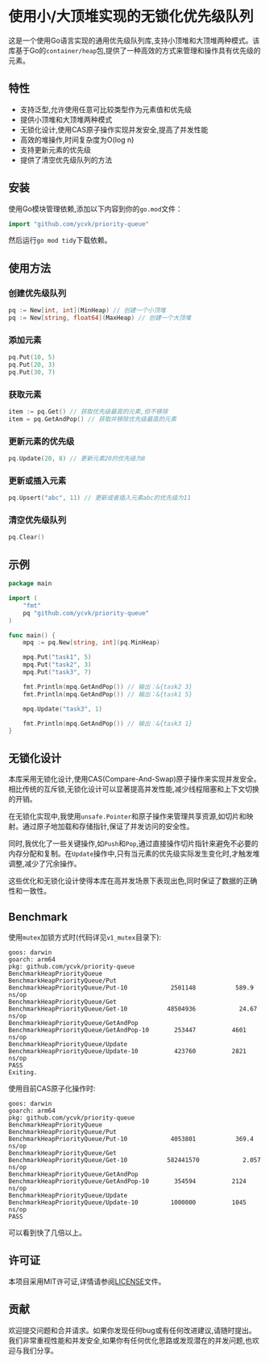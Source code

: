 # 使用小/大顶堆实现的无锁化优先级队列

这是一个使用Go语言实现的通用优先级队列库,支持小顶堆和大顶堆两种模式。该库基于Go的`container/heap`包,提供了一种高效的方式来管理和操作具有优先级的元素。

## 特性

- 支持泛型,允许使用任意可比较类型作为元素值和优先级
- 提供小顶堆和大顶堆两种模式
- 无锁化设计,使用CAS原子操作实现并发安全,提高了并发性能
- 高效的堆操作,时间复杂度为O(log n)
- 支持更新元素的优先级
- 提供了清空优先级队列的方法

## 安装

使用Go模块管理依赖,添加以下内容到你的`go.mod`文件：

```go
import "github.com/ycvk/priority-queue"
```

然后运行`go mod tidy`下载依赖。

## 使用方法

### 创建优先级队列

```go
pq := New[int, int](MinHeap) // 创建一个小顶堆
pq := New[string, float64](MaxHeap) // 创建一个大顶堆
```

### 添加元素

```go
pq.Put(10, 5)
pq.Put(20, 3)
pq.Put(30, 7)
```

### 获取元素

```go
item := pq.Get() // 获取优先级最高的元素,但不移除
item = pq.GetAndPop() // 获取并移除优先级最高的元素
```

### 更新元素的优先级

```go
pq.Update(20, 8) // 更新元素20的优先级为8
```

### 更新或插入元素

```go
pq.Upsert("abc", 11) // 更新或者插入元素abc的优先级为11
```

### 清空优先级队列

```go
pq.Clear()
```

## 示例

```go
package main

import (
    "fmt"
    pq "github.com/ycvk/priority-queue"
)

func main() {
    mpq := pq.New[string, int](pq.MinHeap)

    mpq.Put("task1", 5)
    mpq.Put("task2", 3)
    mpq.Put("task3", 7)

    fmt.Println(mpq.GetAndPop()) // 输出：&{task2 3}
    fmt.Println(mpq.GetAndPop()) // 输出：&{task1 5}

    mpq.Update("task3", 1)

    fmt.Println(mpq.GetAndPop()) // 输出：&{task3 1}
}
```

## 无锁化设计

本库采用无锁化设计,使用CAS(Compare-And-Swap)原子操作来实现并发安全。相比传统的互斥锁,无锁化设计可以显著提高并发性能,减少线程阻塞和上下文切换的开销。

在无锁化实现中,我使用`unsafe.Pointer`和原子操作来管理共享资源,如切片和映射。通过原子地加载和存储指针,保证了并发访问的安全性。

同时,我优化了一些关键操作,如`Push`和`Pop`,通过直接操作切片指针来避免不必要的内存分配和复制。在`Update`操作中,只有当元素的优先级实际发生变化时,才触发堆调整,减少了冗余操作。

这些优化和无锁化设计使得本库在高并发场景下表现出色,同时保证了数据的正确性和一致性。

## Benchmark
使用`mutex`加锁方式时(代码详见`v1_mutex`目录下):
```
goos: darwin
goarch: arm64
pkg: github.com/ycvk/priority-queue
BenchmarkHeapPriorityQueue
BenchmarkHeapPriorityQueue/Put
BenchmarkHeapPriorityQueue/Put-10         	 2501148	       589.9 ns/op
BenchmarkHeapPriorityQueue/Get
BenchmarkHeapPriorityQueue/Get-10         	48504936	        24.67 ns/op
BenchmarkHeapPriorityQueue/GetAndPop
BenchmarkHeapPriorityQueue/GetAndPop-10   	  253447	      4601 ns/op
BenchmarkHeapPriorityQueue/Update
BenchmarkHeapPriorityQueue/Update-10      	  423760	      2821 ns/op
PASS
Exiting.
```
使用目前CAS原子化操作时:
```
goos: darwin
goarch: arm64
pkg: github.com/ycvk/priority-queue
BenchmarkHeapPriorityQueue
BenchmarkHeapPriorityQueue/Put
BenchmarkHeapPriorityQueue/Put-10         	 4053801	       369.4 ns/op
BenchmarkHeapPriorityQueue/Get
BenchmarkHeapPriorityQueue/Get-10         	582441570	         2.057 ns/op
BenchmarkHeapPriorityQueue/GetAndPop
BenchmarkHeapPriorityQueue/GetAndPop-10   	  354594	      2124 ns/op
BenchmarkHeapPriorityQueue/Update
BenchmarkHeapPriorityQueue/Update-10      	 1000000	      1045 ns/op
PASS
```

可以看到快了几倍以上。
## 许可证

本项目采用MIT许可证,详情请参阅[LICENSE](https://github.com/ycvk/priority-queue/blob/main/LICENSE)文件。

## 贡献

欢迎提交问题和合并请求。如果你发现任何bug或有任何改进建议,请随时提出。我们非常重视性能和并发安全,如果你有任何优化思路或发现潜在的并发问题,也欢迎与我们分享。